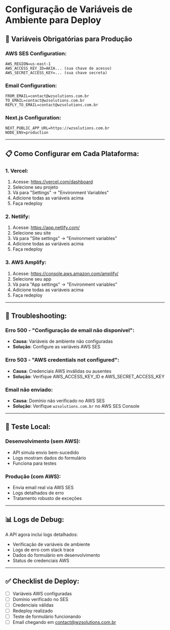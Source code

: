 # Configuração de Variáveis de Ambiente para Deploy

## 🚀 **Variáveis Obrigatórias para Produção**

### **AWS SES Configuration:**
```env
AWS_REGION=us-east-1
AWS_ACCESS_KEY_ID=AKIA... (sua chave de acesso)
AWS_SECRET_ACCESS_KEY=... (sua chave secreta)
```

### **Email Configuration:**
```env
FROM_EMAIL=contact@wzsolutions.com.br
TO_EMAIL=contact@wzsolutions.com.br
REPLY_TO_EMAIL=contact@wzsolutions.com.br
```

### **Next.js Configuration:**
```env
NEXT_PUBLIC_APP_URL=https://wzsolutions.com.br
NODE_ENV=production
```

---

## 📋 **Como Configurar em Cada Plataforma:**

### **1. Vercel:**
1. Acesse: https://vercel.com/dashboard
2. Selecione seu projeto
3. Vá para "Settings" → "Environment Variables"
4. Adicione todas as variáveis acima
5. Faça redeploy

### **2. Netlify:**
1. Acesse: https://app.netlify.com/
2. Selecione seu site
3. Vá para "Site settings" → "Environment variables"
4. Adicione todas as variáveis acima
5. Faça redeploy

### **3. AWS Amplify:**
1. Acesse: https://console.aws.amazon.com/amplify/
2. Selecione seu app
3. Vá para "App settings" → "Environment variables"
4. Adicione todas as variáveis acima
5. Faça redeploy

---

## 🔧 **Troubleshooting:**

### **Erro 500 - "Configuração de email não disponível":**
- **Causa**: Variáveis de ambiente não configuradas
- **Solução**: Configure as variáveis AWS SES

### **Erro 503 - "AWS credentials not configured":**
- **Causa**: Credenciais AWS inválidas ou ausentes
- **Solução**: Verifique AWS_ACCESS_KEY_ID e AWS_SECRET_ACCESS_KEY

### **Email não enviado:**
- **Causa**: Domínio não verificado no AWS SES
- **Solução**: Verifique `wzsolutions.com.br` no AWS SES Console

---

## 🧪 **Teste Local:**

### **Desenvolvimento (sem AWS):**
- API simula envio bem-sucedido
- Logs mostram dados do formulário
- Funciona para testes

### **Produção (com AWS):**
- Envia email real via AWS SES
- Logs detalhados de erro
- Tratamento robusto de exceções

---

## 📊 **Logs de Debug:**

A API agora inclui logs detalhados:
- Verificação de variáveis de ambiente
- Logs de erro com stack trace
- Dados do formulário em desenvolvimento
- Status de credenciais AWS

---

## ✅ **Checklist de Deploy:**

- [ ] Variáveis AWS configuradas
- [ ] Domínio verificado no SES
- [ ] Credenciais válidas
- [ ] Redeploy realizado
- [ ] Teste de formulário funcionando
- [ ] Email chegando em contact@wzsolutions.com.br
